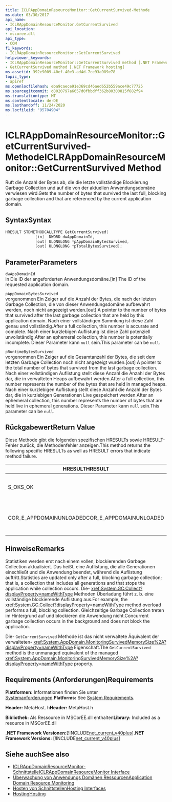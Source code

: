 ```yaml
---
title: ICLRAppDomainResourceMonitor::GetCurrentSurvived-Methode
ms.date: 03/30/2017
api_name:
- ICLRAppDomainResourceMonitor.GetCurrentSurvived
api_location:
- mscoree.dll
api_type:
- COM
f1_keywords:
- ICLRAppDomainResourceMonitor::GetCurrentSurvived
helpviewer_keywords:
- ICLRAppDomainResourceMonitor::GetCurrentSurvived method [.NET Framework hosting]
- GetCurrentSurvived method [.NET Framework hosting]
ms.assetid: 392e9009-40ef-40e3-ad4d-7ce93a989e78
topic_type:
- apiref
ms.openlocfilehash: eba9caece91e369cd46aed652b559ace49c77725
ms.sourcegitcommit: d8020797a6657d0fbbdff362b80300815f682f94
ms.translationtype: MT
ms.contentlocale: de-DE
ms.lasthandoff: 11/24/2020
ms.locfileid: "95704904"
---
```

# <a name="iclrappdomainresourcemonitorgetcurrentsurvived-method"></a><span data-ttu-id="6d440-102">ICLRAppDomainResourceMonitor::GetCurrentSurvived-Methode</span><span class="sxs-lookup"><span data-stu-id="6d440-102">ICLRAppDomainResourceMonitor::GetCurrentSurvived Method</span></span>

<span data-ttu-id="6d440-103">Ruft die Anzahl der Bytes ab, die die letzte vollständige Blockierung Garbage Collection und auf die von der aktuellen Anwendungsdomäne verwiesen wird.</span><span class="sxs-lookup"><span data-stu-id="6d440-103">Gets the number of bytes that survived the last full, blocking garbage collection and that are referenced by the current application domain.</span></span>  
  
## <a name="syntax"></a><span data-ttu-id="6d440-104">Syntax</span><span class="sxs-lookup"><span data-stu-id="6d440-104">Syntax</span></span>  
  
```cpp  
HRESULT STDMETHODCALLTYPE GetCurrentSurvived(  
             [in]  DWORD dwAppDomainId,  
             [out] ULONGLONG *pAppDomainBytesSurvived,  
             [out] ULONGLONG *pTotalBytesSurvived);  
```  
  
## <a name="parameters"></a><span data-ttu-id="6d440-105">Parameter</span><span class="sxs-lookup"><span data-stu-id="6d440-105">Parameters</span></span>  

 `dwAppDomainId`  
 <span data-ttu-id="6d440-106">in Die ID der angeforderten Anwendungsdomäne.</span><span class="sxs-lookup"><span data-stu-id="6d440-106">[in] The ID of the requested application domain.</span></span>  
  
 `pAppDomainBytesSurvived`  
 <span data-ttu-id="6d440-107">vorgenommen Ein Zeiger auf die Anzahl der Bytes, die nach der letzten Garbage Collection, die von dieser Anwendungsdomäne aufbewahrt werden, noch nicht angezeigt werden.</span><span class="sxs-lookup"><span data-stu-id="6d440-107">[out] A pointer to the number of bytes that survived after the last garbage collection that are held by this application domain.</span></span> <span data-ttu-id="6d440-108">Nach einer vollständigen Sammlung ist diese Zahl genau und vollständig.</span><span class="sxs-lookup"><span data-stu-id="6d440-108">After a full collection, this number is accurate and complete.</span></span> <span data-ttu-id="6d440-109">Nach einer kurzlebigen Auflistung ist diese Zahl potenziell unvollständig.</span><span class="sxs-lookup"><span data-stu-id="6d440-109">After an ephemeral collection, this number is potentially incomplete.</span></span> <span data-ttu-id="6d440-110">Dieser Parameter kann `null` sein.</span><span class="sxs-lookup"><span data-stu-id="6d440-110">This parameter can be `null`.</span></span>  
  
 `pRuntimeBytesSurvived`  
 <span data-ttu-id="6d440-111">vorgenommen Ein Zeiger auf die Gesamtanzahl der Bytes, die seit dem letzten Garbage Collection noch nicht angezeigt wurden.</span><span class="sxs-lookup"><span data-stu-id="6d440-111">[out] A pointer to the total number of bytes that survived from the last garbage collection.</span></span> <span data-ttu-id="6d440-112">Nach einer vollständigen Auflistung stellt diese Anzahl die Anzahl der Bytes dar, die in verwalteten Heaps aufbewahrt werden.</span><span class="sxs-lookup"><span data-stu-id="6d440-112">After a full collection, this number represents the number of the bytes that are held in managed heaps.</span></span> <span data-ttu-id="6d440-113">Nach einer kurzlebigen Auflistung stellt diese Anzahl die Anzahl der Bytes dar, die in kurzlebigen Generationen Live gespeichert werden.</span><span class="sxs-lookup"><span data-stu-id="6d440-113">After an ephemeral collection, this number represents the number of bytes that are held live in ephemeral generations.</span></span> <span data-ttu-id="6d440-114">Dieser Parameter kann `null` sein.</span><span class="sxs-lookup"><span data-stu-id="6d440-114">This parameter can be `null`.</span></span>  
  
## <a name="return-value"></a><span data-ttu-id="6d440-115">Rückgabewert</span><span class="sxs-lookup"><span data-stu-id="6d440-115">Return Value</span></span>  

 <span data-ttu-id="6d440-116">Diese Methode gibt die folgenden spezifischen HRESULTs sowie HRESULT-Fehler zurück, die Methodenfehler anzeigen.</span><span class="sxs-lookup"><span data-stu-id="6d440-116">This method returns the following specific HRESULTs as well as HRESULT errors that indicate method failure.</span></span>  
  
|<span data-ttu-id="6d440-117">HRESULT</span><span class="sxs-lookup"><span data-stu-id="6d440-117">HRESULT</span></span>|<span data-ttu-id="6d440-118">BESCHREIBUNG</span><span class="sxs-lookup"><span data-stu-id="6d440-118">Description</span></span>|  
|-------------|-----------------|  
|<span data-ttu-id="6d440-119">S_OK</span><span class="sxs-lookup"><span data-stu-id="6d440-119">S_OK</span></span>|<span data-ttu-id="6d440-120">Die Methode wurde erfolgreich abgeschlossen.</span><span class="sxs-lookup"><span data-stu-id="6d440-120">The method completed successfully.</span></span>|  
|<span data-ttu-id="6d440-121">COR_E_APPDOMAINUNLOADED</span><span class="sxs-lookup"><span data-stu-id="6d440-121">COR_E_APPDOMAINUNLOADED</span></span>|<span data-ttu-id="6d440-122">Die Anwendungsdomäne wurde entladen oder ist nicht vorhanden.</span><span class="sxs-lookup"><span data-stu-id="6d440-122">The application domain has been unloaded or does not exist.</span></span>|  
  
## <a name="remarks"></a><span data-ttu-id="6d440-123">Hinweise</span><span class="sxs-lookup"><span data-stu-id="6d440-123">Remarks</span></span>  

 <span data-ttu-id="6d440-124">Statistiken werden erst nach einem vollen, blockierenden Garbage Collection aktualisiert. Das heißt, eine Auflistung, die alle Generationen einschließt und die Anwendung beendet, während die Auflistung auftritt.</span><span class="sxs-lookup"><span data-stu-id="6d440-124">Statistics are updated only after a full, blocking garbage collection; that is, a collection that includes all generations and that stops the application while collection occurs.</span></span> <span data-ttu-id="6d440-125">Die- <xref:System.GC.Collect?displayProperty=nameWithType> Methoden Überladung führt z. b. eine vollständige blockierende Auflistung aus.</span><span class="sxs-lookup"><span data-stu-id="6d440-125">For example, the <xref:System.GC.Collect?displayProperty=nameWithType> method overload performs a full, blocking collection.</span></span> <span data-ttu-id="6d440-126">Gleichzeitige Garbage Collection treten im Hintergrund auf und blockieren die Anwendung nicht.</span><span class="sxs-lookup"><span data-stu-id="6d440-126">Concurrent garbage collection occurs in the background and does not block the application.</span></span>  
  
 <span data-ttu-id="6d440-127">Die- `GetCurrentSurvived` Methode ist das nicht verwaltete Äquivalent der verwalteten- <xref:System.AppDomain.MonitoringSurvivedMemorySize%2A?displayProperty=nameWithType> Eigenschaft.</span><span class="sxs-lookup"><span data-stu-id="6d440-127">The `GetCurrentSurvived` method is the unmanaged equivalent of the managed <xref:System.AppDomain.MonitoringSurvivedMemorySize%2A?displayProperty=nameWithType> property.</span></span>  
  
## <a name="requirements"></a><span data-ttu-id="6d440-128">Requirements (Anforderungen)</span><span class="sxs-lookup"><span data-stu-id="6d440-128">Requirements</span></span>  

 <span data-ttu-id="6d440-129">**Plattformen:** Informationen finden Sie unter [Systemanforderungen](../../get-started/system-requirements.md).</span><span class="sxs-lookup"><span data-stu-id="6d440-129">**Platforms:** See [System Requirements](../../get-started/system-requirements.md).</span></span>  
  
 <span data-ttu-id="6d440-130">**Header:** MetaHost. h</span><span class="sxs-lookup"><span data-stu-id="6d440-130">**Header:** MetaHost.h</span></span>  
  
 <span data-ttu-id="6d440-131">**Bibliothek:** Als Ressource in MSCorEE.dll enthalten</span><span class="sxs-lookup"><span data-stu-id="6d440-131">**Library:** Included as a resource in MSCorEE.dll</span></span>  
  
 <span data-ttu-id="6d440-132">**.NET Framework Versionen:**[!INCLUDE[net_current_v40plus](../../../../includes/net-current-v40plus-md.md)]</span><span class="sxs-lookup"><span data-stu-id="6d440-132">**.NET Framework Versions:** [!INCLUDE[net_current_v40plus](../../../../includes/net-current-v40plus-md.md)]</span></span>  
  
## <a name="see-also"></a><span data-ttu-id="6d440-133">Siehe auch</span><span class="sxs-lookup"><span data-stu-id="6d440-133">See also</span></span>

- [<span data-ttu-id="6d440-134">ICLRAppDomainResourceMonitor-Schnittstelle</span><span class="sxs-lookup"><span data-stu-id="6d440-134">ICLRAppDomainResourceMonitor Interface</span></span>](iclrappdomainresourcemonitor-interface.md)
- [<span data-ttu-id="6d440-135">Überwachung von Anwendungs Domänen Ressourcen</span><span class="sxs-lookup"><span data-stu-id="6d440-135">Application Domain Resource Monitoring</span></span>](../../../standard/garbage-collection/app-domain-resource-monitoring.md)
- [<span data-ttu-id="6d440-136">Hosten von Schnittstellen</span><span class="sxs-lookup"><span data-stu-id="6d440-136">Hosting Interfaces</span></span>](hosting-interfaces.md)
- [<span data-ttu-id="6d440-137">Hosting</span><span class="sxs-lookup"><span data-stu-id="6d440-137">Hosting</span></span>](index.md)
